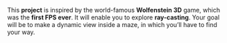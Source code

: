 This **project** is inspired by the world-famous **Wolfenstein 3D** game, which
was the **first FPS ever**. It will enable you to explore **ray-casting**. Your goal will be to
make a dynamic view inside a maze, in which you’ll have to find your way.
